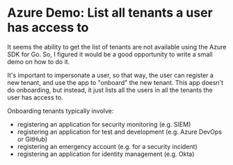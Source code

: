 # Azure Demo: List all tenants a user has access to

It seems the ability to get the list of tenants are not available using the Azure SDK for Go. So, I figured it would be
a good opportunity to write a small demo on how to do it.

It's important to impersonate a user, so that way, the user can
register a new tenant, and use the app to "onboard" the new tenant. This app
doesn't do onboarding, but instead, it just lists all the users in all the
tenants the user has access to.

Onboarding tenants typically involve:

- registering an application for security monitoring (e.g. SIEM)
- registering an application for test and development (e.g. Azure DevOps or GitHub)
- registering an emergency account (e.g. for a security incident)
- registering an application for identity management (e.g. Okta)
